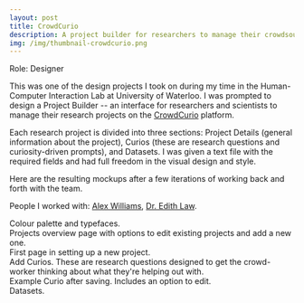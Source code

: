 ```yaml
---
layout: post
title: CrowdCurio
description: A project builder for researchers to manage their crowdsourcing projects
img: /img/thumbnail-crowdcurio.png
---
```


Role: Designer

This was one of the design projects I took on during my time in the Human-Computer Interaction Lab at University of Waterloo. I was prompted to design a Project Builder -- an interface for researchers and scientists to manage their research projects on the <a href="https://www.crowdcurio.com/">CrowdCurio</a> platform.

Each research project is divided into three sections: Project Details (general information about the project), Curios (these are research questions and curiosity-driven prompts), and Datasets. I was given a text file with the required fields and had full freedom in the visual design and style.

Here are the resulting mockups after a few iterations of working back and forth with the team.


People I worked with: <a href="http://acw.io/">Alex Williams</a>, <a href="http://edithlaw.ca/">Dr. Edith Law</a>.

<img class="col three no-padding border" src="{{ site.baseurl }}/img/portfolio-pb-0.png" alt="" title="example image"/>
<div class="col three caption">
    Colour palette and typefaces.
</div>
<img class="col three no-padding border" src="{{ site.baseurl }}/img/portfolio-pb-1.png" alt="" title="example image"/>
<div class="col three caption">
    Projects overview page with options to edit existing projects and add a new one.
</div>
<img class="col three no-padding border" src="{{ site.baseurl }}/img/portfolio-pb-2.png" alt="" title="example image"/>
<div class="col three caption">
    First page in setting up a new project.
</div>
<img class="col three no-padding border" src="{{ site.baseurl }}/img/portfolio-pb-4.png" alt="" title="example image"/>
<div class="col three caption">
    Add Curios. These are research questions designed to get the crowd-worker thinking about what they're helping out with.
</div>
<img class="col three no-padding border" src="{{ site.baseurl }}/img/portfolio-pb-3.png" alt="" title="example image"/>
<div class="col three caption">
    Example Curio after saving. Includes an option to edit.
</div>
<img class="col three no-padding border" src="{{ site.baseurl }}/img/portfolio-pb-5.png" alt="" title="example image"/>
<div class="col three caption">
	Datasets.
</div>


<br/><br/><br/>